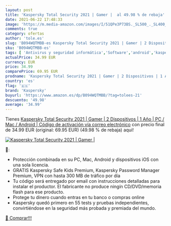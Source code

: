 ```yaml
---
layout: post
title: 'Kaspersky Total Security 2021 | Gamer |  al 49.98 % de rebaja'
date: 2021-06-22 17:48:33
image: 'https://m.media-amazon.com/images/I/51QPe3P73BS._SL500_._SL400_.jpg'
comments: true
category: ofertas
author: 'tole.es'
slug: 'B094WQTMBB-es Kaspersky Total Security 2021 | Gamer | 2 Dispositivos | 1...'
sku: 'B094WQTMBB-es'
tags: [ 'Antivirus y seguridad informática','Software','android','kaspersky', ]
actualPrice: 34.99 EUR
currency: EUR
price: 34.99
comparePrice: 69.95 EUR
prodname: 'Kaspersky Total Security 2021 | Gamer | 2 Dispositivos | 1 Año | PC / Mac / Android | Código de activación vía correo electrónico'
country: 'es'
flag: '🇪🇸'
brand: 'Kaspersky'
buyurl: 'https://www.amazon.es/dp/B094WQTMBB/?tag=tolees-21'
descuento: '49.98'
average: '34.99'
---
```


Tienes [Kaspersky Total Security 2021 | Gamer | 2 Dispositivos | 1 Año | PC / Mac / Android | Código de activación vía correo electrónico](https://www.amazon.es/dp/B094WQTMBB/?tag=tolees-21) con precio final de  34.99 EUR (original: 69.95 EUR) (49.98 %  de rebaja) aqui!

[![Kaspersky Total Security 2021 | Gamer | ](https://m.media-amazon.com/images/I/51QPe3P73BS._SL500_._SL400_.jpg)](https://www.amazon.es/dp/B094WQTMBB/?tag=tolees-21)

🔎:

- Protección combinada en su PC, Mac, Android y dispositivos iOS con una sola licencia.
- GRATIS Kaspersky Safe Kids Premium, Kaspersky Password Manager Premium, VPN con hasta 300 MB de tráfico por día
- Tu código será entregado por email con instrucciones detalladas para instalar el productor. El fabricante no produce ningín CD/DVD/memoria flash para ese producto.
- Protege tu dinero cuando entras en tu banco o compras online
- Kaspersky quedó primero en 55 tests y pruebas independientes, convirtiéndose en la seguridad más probada y premiada del mundo.

[🛒 Comprar!!!](https://www.amazon.es/dp/B094WQTMBB/?tag=tolees-21)
